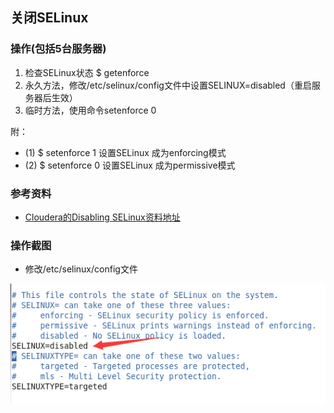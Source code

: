 ## 关闭SELinux

### 操作(包括5台服务器)
1. 检查SELinux状态 $ getenforce
2. 永久方法，修改/etc/selinux/config文件中设置SELINUX=disabled（重启服务器后生效）
3. 临时方法，使用命令setenforce 0
 
附：
  - (1) $ setenforce 1 设置SELinux 成为enforcing模式 
  - (2) $ setenforce 0 设置SELinux 成为permissive模式

### 参考资料
- [Cloudera的Disabling SELinux资料地址](https://www.cloudera.com/documentation/enterprise/latest/topics/install_cdh_disable_selinux.html)


### 操作截图

- 修改/etc/selinux/config文件

![/etc/selinux/config文件截图](disabling_SELinux.png)
